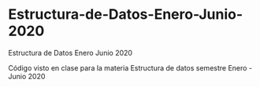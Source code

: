 # Estructura-de-Datos-Enero-Junio-2020
Estructura de Datos Enero Junio 2020


Código visto en clase para la materia Estructura de datos semestre Enero - Junio 2020
